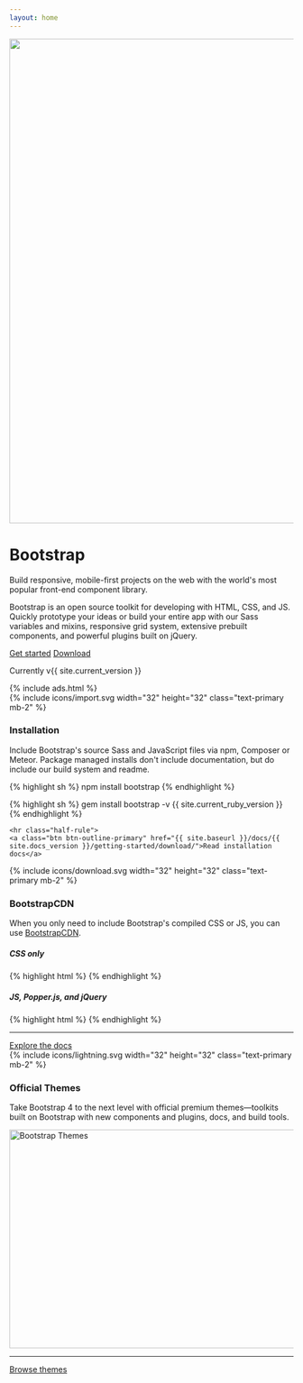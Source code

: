 ```yaml
---
layout: home
---
```


<main class="bd-masthead" id="content" role="main">
  <div class="container">
    <div class="row align-items-center">
      <div class="col-6 mx-auto col-md-6 order-md-2">
        <img class="img-fluid mb-3 mb-md-0" src="{{ site.baseurl }}/docs/{{ site.docs_version }}/assets/img/bootstrap-stack.png" alt="" width="1024" height="860">
      </div>
      <div class="col-md-6 order-md-1 text-center text-md-left pr-md-5">
        <h1 class="mb-3 bd-text-purple-bright">Bootstrap</h1>
        <p class="lead">
          Build responsive, mobile-first projects on the web with the world's most popular front-end component library.
        </p>
        <p class="lead mb-4">
          Bootstrap is an open source toolkit for developing with HTML, CSS, and JS. Quickly prototype your ideas or build your entire app with our Sass variables and mixins, responsive grid system, extensive prebuilt components, and powerful plugins built on jQuery.
        </p>
        <div class="d-flex flex-column flex-md-row lead mb-3">
          <a href="{{ site.baseurl }}/docs/{{ site.docs_version }}/getting-started/introduction/" class="btn btn-lg btn-bd-primary mb-3 mb-md-0 mr-md-3" onclick="ga('send', 'event', 'Jumbotron actions', 'Get started', 'Get started');">Get started</a>
          <a href="{{ site.baseurl }}/docs/{{ site.docs_version }}/getting-started/download/" class="btn btn-lg btn-outline-secondary" onclick="ga('send', 'event', 'Jumbotron actions', 'Download', 'Download {{ site.current_version }}');">Download</a>
        </div>
        <p class="text-muted mb-0">
          Currently v{{ site.current_version }}
        </p>
      </div>
    </div>
    {% include ads.html %}
  </div>
</main>

<div class="masthead-followup row m-0 border border-white">
  <div class="col-12 col-md-4 p-3 p-md-5 bg-light border border-white">
    <!-- Icon by Bytesize https://github.com/danklammer/bytesize-icons -->
    {% include icons/import.svg width="32" height="32" class="text-primary mb-2" %}
    <h3>Installation</h3>
    <p>Include Bootstrap's source Sass and JavaScript files via npm, Composer or Meteor. Package managed installs don't include documentation, but do include our build system and readme.</p>

{% highlight sh %}
npm install bootstrap
{% endhighlight %}

{% highlight sh %}
gem install bootstrap -v {{ site.current_ruby_version }}
{% endhighlight %}

    <hr class="half-rule">
    <a class="btn btn-outline-primary" href="{{ site.baseurl }}/docs/{{ site.docs_version }}/getting-started/download/">Read installation docs</a>
  </div>

  <div class="col-12 col-md-4 p-3 p-md-5 bg-light border border-white">
    <!-- Icon by Bytesize https://github.com/danklammer/bytesize-icons -->
    {% include icons/download.svg width="32" height="32" class="text-primary mb-2" %}
    <h3>BootstrapCDN</h3>
    <p>When you only need to include Bootstrap's compiled CSS or JS, you can use <a href="https://www.bootstrapcdn.com/">BootstrapCDN</a>.</p>

<h5>CSS only</h5>
{% highlight html %}
<link rel="stylesheet" href="{{ site.cdn.css }}" integrity="{{ site.cdn.css_hash }}" crossorigin="anonymous">
{% endhighlight %}

<h5>JS, Popper.js, and jQuery</h5>
{% highlight html %}
<script src="{{ site.cdn.jquery }}" integrity="{{ site.cdn.jquery_hash }}" crossorigin="anonymous"></script>
<script src="{{ site.cdn.popper }}" integrity="{{ site.cdn.popper_hash }}" crossorigin="anonymous"></script>
<script src="{{ site.cdn.js }}" integrity="{{ site.cdn.js_hash }}" crossorigin="anonymous"></script>
{% endhighlight %}
    <hr class="half-rule">
    <a class="btn btn-outline-primary" href="{{ site.baseurl }}/docs/{{ site.docs_version }}/layout/overview/">Explore the docs</a>
  </div>

  <div class="col-12 col-md-4 p-3 p-md-5 bg-light border border-white">
    <!-- Icon by Bytesize https://github.com/danklammer/bytesize-icons -->
    {% include icons/lightning.svg width="32" height="32" class="text-primary mb-2" %}
    <h3>Official Themes</h3>
    <p>
      Take Bootstrap 4 to the next level with official premium themes—toolkits built on Bootstrap with new components and plugins, docs, and build tools.
    </p>
    <img class="img-fluid mt-3 mx-auto" src="{{ site.baseurl }}/docs/{{ site.docs_version }}/assets/img/bootstrap-themes.png" alt="Bootstrap Themes" width="1024" height="388">
    <hr class="half-rule">
    <a href="{{ site.themes }}" class="btn btn-outline-primary">Browse themes</a>
  </div>
</div>

